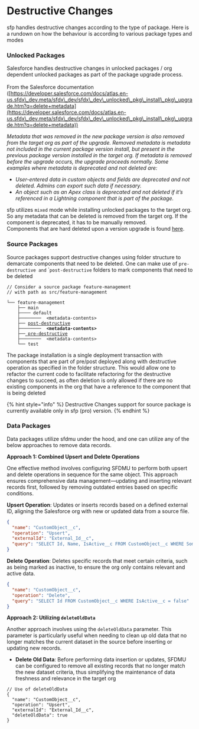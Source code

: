 # Destructive Changes

sfp handles destructive changes according to the type of package. Here is a rundown on how the behaviour is according to various package types and modes

### Unlocked Packages

Salesforce handles destructive changes in unlocked packages / org dependent unlocked packages as part of the package upgrade process.\
\
From the Salesforce documentation ([https://developer.salesforce.com/docs/atlas.en-us.sfdx\_dev.meta/sfdx\_dev/sfdx\_dev\_unlocked\_pkg\_install\_pkg\_upgrade.htm?q=delete+metadata](https://developer.salesforce.com/docs/atlas.en-us.sfdx\_dev.meta/sfdx\_dev/sfdx\_dev\_unlocked\_pkg\_install\_pkg\_upgrade.htm?q=delete+metadata))

_Metadata that was removed in the new package version is also removed from the target org as part of the upgrade. Removed metadata is metadata not included in the current package version install, but present in the previous package version installed in the target org. If metadata is removed before the upgrade occurs, the upgrade proceeds normally. Some examples where metadata is deprecated and not deleted are:_

* _User-entered data in custom objects and fields are deprecated and not deleted. Admins can export such data if necessary._
* _An object such as an Apex class is deprecated and not deleted if it’s referenced in a Lightning component that is part of the package._

sfp utilizes `mixed` mode while installing unlocked packages to the target org.  So any metadata that can be deleted is removed from the target org.  If the component is deprecated, it has to be manually removed. \
Components that are hard deleted upon a version upgrade is found [here](https://developer.salesforce.com/docs/atlas.en-us.sfdx\_dev.meta/sfdx\_dev/sfdx\_dev\_unlocked\_hard\_deleted\_components.htm).

### Source Packages &#x20;

Source packages support destructive changes using folder structure to demarcate components that need to be deleted. One can make use of `pre-destructive and` \``post-destructive` folders to mark components that need to be deleted

<pre><code>// Consider a source package feature-management
// with path as src/feature-management

└── feature-management
    ├── main
    ├──── default
    ├────────  &#x3C;metadata-contents>
    ├── <a data-footnote-ref href="#user-content-fn-1">post-destructive</a>
<strong>    ├────────  &#x3C;metadata-contents>
</strong>    ├──<a data-footnote-ref href="#user-content-fn-2"> pre-destructive</a>
    ├────────  &#x3C;metadata-contents>
    └── test
</code></pre>

The package installation is a single deployment transaction with components that are part of pre/post deployed along with destructive operation as specified in the folder structure.  This would allow one to refactor the current code to facilitate refactoring for the destructive changes to succeed, as often deletion is only allowed if there are no existing components in the org that have a reference to the component that is being deleted

{% hint style="info" %}
Destructive Changes support for source package is currently available only in sfp (pro)  version.&#x20;
{% endhint %}

### Data Packages

Data packages utilize sfdmu under the hood, and one can utilize any of the below approaches to remove data records.

**Approach 1: Combined Upsert and Delete Operations**

One effective method involves configuring SFDMU to perform both upsert and delete operations in sequence for the same object. This approach ensures comprehensive data management—updating and inserting relevant records first, followed by removing outdated entries based on specific conditions.

**Upsert Operation**: Updates or inserts records based on a defined external ID, aligning the Salesforce org with new or updated data from a source file.

```json
{
  "name": "CustomObject__c",
  "operation": "Upsert",
  "externalId": "External_Id__c",
  "query": "SELECT Id, Name, IsActive__c FROM CustomObject__c WHERE SomeCondition = true"
}
```

**Delete Operation**: Deletes specific records that meet certain criteria, such as being marked as inactive, to ensure the org only contains relevant and active data.

```json
{
  "name": "CustomObject__c",
  "operation": "Delete",
  "query": "SELECT Id FROM CustomObject__c WHERE IsActive__c = false"
}
```

**Approach 2: Utilizing `deleteOldData`**

Another approach involves using the `deleteOldData` parameter. This parameter is particularly useful when needing to clean up old data that no longer matches the current dataset in the source before inserting or updating new records.

* **Delete Old Data**: Before performing data insertion or updates, SFDMU can be configured to remove all existing records that no longer match the new dataset criteria, thus simplifying the maintenance of data freshness and relevance in the target org

```
// Use of deleteOldData
{
  "name": "CustomObject__c",
  "operation": "Upsert",
  "externalId": "External_Id__c",
  "deleteOldData": true
}

```

[^1]: Metadata components  in this folder will be deleted from the org after the components in the package are deployed

[^2]: Metafata components in the folder will be deleted before the components in the package are deployed
